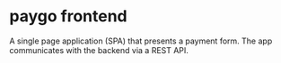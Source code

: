 # paygo frontend

A single page application (SPA) that presents a payment form. The app communicates with the backend via a REST API.
